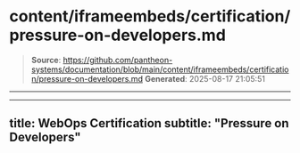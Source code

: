 # content/iframeembeds/certification/pressure-on-developers.md

> **Source**: https://github.com/pantheon-systems/documentation/blob/main/content/iframeembeds/certification/pressure-on-developers.md
> **Generated**: 2025-08-17 21:05:51

---

---
title: WebOps Certification
subtitle: "Pressure on Developers"
---

<Partial file="certification-guide/pressure-on-developers.md" />
